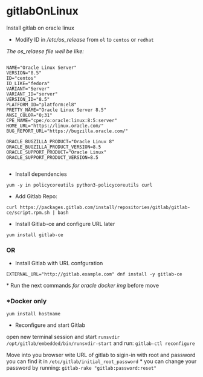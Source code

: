 # gitlabOnLinux
Install gitlab on oracle linux


- Modify ID in */etc/os_release* from `ol` to `centos` or `redhat`

*The os_relaese file well be like:*

````

NAME="Oracle Linux Server"
VERSION="8.5"
ID="centos"
ID_LIKE="fedora"
VARIANT="Server"
VARIANT_ID="server"
VERSION_ID="8.5"
PLATFORM_ID="platform:el8"
PRETTY_NAME="Oracle Linux Server 8.5"
ANSI_COLOR="0;31"
CPE_NAME="cpe:/o:oracle:linux:8:5:server"
HOME_URL="https://linux.oracle.com/"
BUG_REPORT_URL="https://bugzilla.oracle.com/"

ORACLE_BUGZILLA_PRODUCT="Oracle Linux 8"
ORACLE_BUGZILLA_PRODUCT_VERSION=8.5
ORACLE_SUPPORT_PRODUCT="Oracle Linux"
ORACLE_SUPPORT_PRODUCT_VERSION=8.5


````


- Install dependencies

`yum -y in policycoreutils python3-policycoreutils curl`


- Add Gitlab Repo:

`curl https://packages.gitlab.com/install/repositories/gitlab/gitlab-ce/script.rpm.sh | bash`


* Install Gitlab-ce and configure URL later

`yum install gitlab-ce`

### OR 

* Install Gitlab with URL confguration

`EXTERNAL_URL="http://gitlab.example.com" dnf install -y gitlab-ce`


\* Run the next commands *for oracle docker img* before move 

### *Docker only
`yum install hostname`



- Reconfigure and start Gitlab 

open new terminal session and start `runsvdir` 
`/opt/gitlab/embedded/bin/runsvdir-start`
 and run:
`gitlab-ctl reconfigure`


Move into you browser wite URL of gitlab to sigin-in with root and password you can find it in 
`/etc/gitlab/initial_root_password`
\* you can change your password by running:
`gitlab-rake "gitlab:password:reset"`






